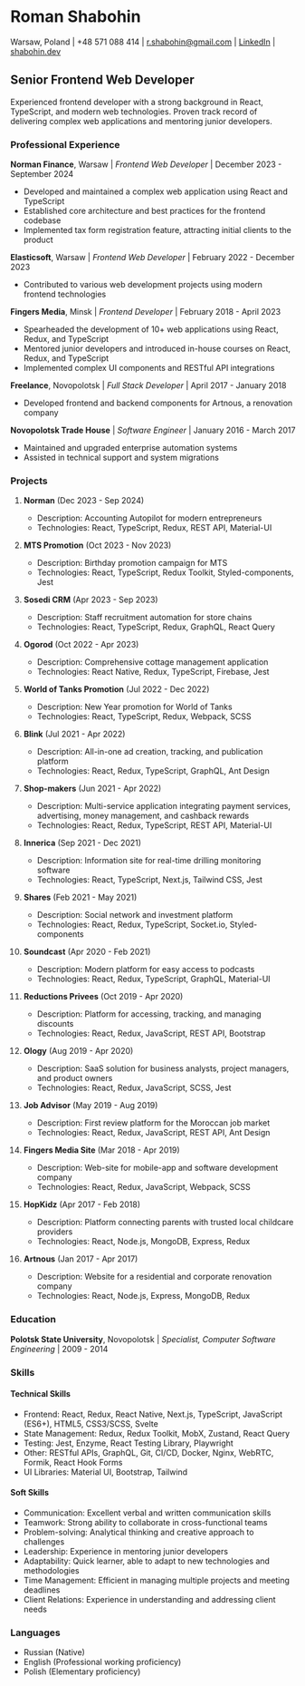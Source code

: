 # Roman Shabohin

Warsaw, Poland | +48 571 088 414 | [r.shabohin@gmail.com](mailto:r.shabohin@gmail.com?subject=CV) | [LinkedIn](https://www.linkedin.com/in/roman-shabohin/) | [shabohin.dev](https://shabohin.dev)

## Senior Frontend Web Developer

Experienced frontend developer with a strong background in React, TypeScript, and modern web technologies. Proven track record of delivering complex web applications and mentoring junior developers.

### Professional Experience

**Norman Finance**, Warsaw | _Frontend Web Developer_ | December 2023 - September 2024

- Developed and maintained a complex web application using React and TypeScript
- Established core architecture and best practices for the frontend codebase
- Implemented tax form registration feature, attracting initial clients to the product

**Elasticsoft**, Warsaw | _Frontend Web Developer_ | February 2022 - December 2023

- Contributed to various web development projects using modern frontend technologies

**Fingers Media**, Minsk | _Frontend Developer_ | February 2018 - April 2023

- Spearheaded the development of 10+ web applications using React, Redux, and TypeScript
- Mentored junior developers and introduced in-house courses on React, Redux, and TypeScript
- Implemented complex UI components and RESTful API integrations

**Freelance**, Novopolotsk | _Full Stack Developer_ | April 2017 - January 2018

- Developed frontend and backend components for Artnous, a renovation company

**Novopolotsk Trade House** | _Software Engineer_ | January 2016 - March 2017

- Maintained and upgraded enterprise automation systems
- Assisted in technical support and system migrations

### Projects

1. **Norman** (Dec 2023 - Sep 2024)

   - Description: Accounting Autopilot for modern entrepreneurs
   - Technologies: React, TypeScript, Redux, REST API, Material-UI

2. **MTS Promotion** (Oct 2023 - Nov 2023)

   - Description: Birthday promotion campaign for MTS
   - Technologies: React, TypeScript, Redux Toolkit, Styled-components, Jest

3. **Sosedi CRM** (Apr 2023 - Sep 2023)

   - Description: Staff recruitment automation for store chains
   - Technologies: React, TypeScript, Redux, GraphQL, React Query

4. **Ogorod** (Oct 2022 - Apr 2023)

   - Description: Comprehensive cottage management application
   - Technologies: React Native, Redux, TypeScript, Firebase, Jest

5. **World of Tanks Promotion** (Jul 2022 - Dec 2022)

   - Description: New Year promotion for World of Tanks
   - Technologies: React, TypeScript, Redux, Webpack, SCSS

6. **Blink** (Jul 2021 - Apr 2022)

   - Description: All-in-one ad creation, tracking, and publication platform
   - Technologies: React, Redux, TypeScript, GraphQL, Ant Design

7. **Shop-makers** (Jun 2021 - Apr 2022)

   - Description: Multi-service application integrating payment services, advertising, money management, and cashback rewards
   - Technologies: React, Redux, TypeScript, REST API, Material-UI

8. **Innerica** (Sep 2021 - Dec 2021)

   - Description: Information site for real-time drilling monitoring software
   - Technologies: React, TypeScript, Next.js, Tailwind CSS, Jest

9. **Shares** (Feb 2021 - May 2021)

   - Description: Social network and investment platform
   - Technologies: React, Redux, TypeScript, Socket.io, Styled-components

10. **Soundcast** (Apr 2020 - Feb 2021)

    - Description: Modern platform for easy access to podcasts
    - Technologies: React, Redux, TypeScript, GraphQL, Material-UI

11. **Reductions Privees** (Oct 2019 - Apr 2020)

    - Description: Platform for accessing, tracking, and managing discounts
    - Technologies: React, Redux, JavaScript, REST API, Bootstrap

12. **Ology** (Aug 2019 - Apr 2020)

    - Description: SaaS solution for business analysts, project managers, and product owners
    - Technologies: React, Redux, JavaScript, SCSS, Jest

13. **Job Advisor** (May 2019 - Aug 2019)

    - Description: First review platform for the Moroccan job market
    - Technologies: React, Redux, JavaScript, REST API, Ant Design

14. **Fingers Media Site** (Mar 2018 - Apr 2019)

    - Description: Web-site for mobile-app and software development company
    - Technologies: React, Redux, JavaScript, Webpack, SCSS

15. **HopKidz** (Apr 2017 - Feb 2018)

    - Description: Platform connecting parents with trusted local childcare providers
    - Technologies: React, Node.js, MongoDB, Express, Redux

16. **Artnous** (Jan 2017 - Apr 2017)
    - Description: Website for a residential and corporate renovation company
    - Technologies: React, Node.js, Express, MongoDB, Redux

### Education

**Polotsk State University**, Novopolotsk | _Specialist, Computer Software Engineering_ | 2009 - 2014

### Skills

#### Technical Skills

- Frontend: React, Redux, React Native, Next.js, TypeScript, JavaScript (ES6+), HTML5, CSS3/SCSS, Svelte
- State Management: Redux, Redux Toolkit, MobX, Zustand, React Query
- Testing: Jest, Enzyme, React Testing Library, Playwright
- Other: RESTful APIs, GraphQL, Git, CI/CD, Docker, Nginx, WebRTC, Formik, React Hook Forms
- UI Libraries: Material UI, Bootstrap, Tailwind

#### Soft Skills

- Communication: Excellent verbal and written communication skills
- Teamwork: Strong ability to collaborate in cross-functional teams
- Problem-solving: Analytical thinking and creative approach to challenges
- Leadership: Experience in mentoring junior developers
- Adaptability: Quick learner, able to adapt to new technologies and methodologies
- Time Management: Efficient in managing multiple projects and meeting deadlines
- Client Relations: Experience in understanding and addressing client needs

### Languages

- Russian (Native)
- English (Professional working proficiency)
- Polish (Elementary proficiency)
